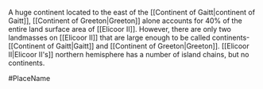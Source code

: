 A huge continent located to the east of the <span class="political-bodies-places">[[Continent of Gaitt|continent of Gaitt]]</span>, <span class="political-bodies-places">[[Continent of Greeton|Greeton]]</span> alone accounts for 40% of the entire land surface area of <span class="political-bodies-places">[[Elicoor II]]</span>.
However, there are only two landmasses on <span class="political-bodies-places">[[Elicoor II]]</span> that are large enough to be called continents-<span class="political-bodies-places">[[Continent of Gaitt|Gaitt]]</span> and <span class="political-bodies-places">[[Continent of Greeton|Greeton]]</span>.  <span class="political-bodies-places">[[Elicoor II|Elicoor II's]]</span> northern hemisphere has a number of island chains, but no continents.

#PlaceName